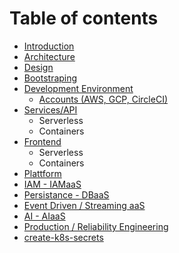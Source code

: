 # Table of contents

* [Introduction](README.md)
* [Architecture](architecture.md)
* [Design](design.md)
* [Bootstraping](bootstraping.md)
* [Development Environment](development-environment/README.md)
  * [Accounts \(AWS, GCP, CircleCI\)](development-environment/accounts-aws-gcp-circleci.md)
* [Services/API](services-api/README.md)
  * Serverless
  * Containers
* [Frontend](frontend/README.md)
  * Serverless
  * Containers
* [Plattform](plattform.md)
* [IAM - IAMaaS](iam-iamaas.md)
* [Persistance - DBaaS](persistance-dbaas.md)
* [Event Driven / Streaming aaS](event-driven-streaming-aas.md)
* [AI - AIaaS](ai-aiaas.md)
* [Production / Reliability Engineering](production-reliability-engineering.md)
* [create-k8s-secrets](create-k8s-secrets.md)

